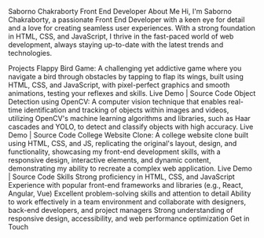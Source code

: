 Saborno Chakraborty
Front End Developer
About Me
Hi, I'm Saborno Chakraborty, a passionate Front End Developer with a keen eye for detail and a love for creating seamless user experiences. With a strong foundation in HTML, CSS, and JavaScript, I thrive in the fast-paced world of web development, always staying up-to-date with the latest trends and technologies.

Projects
Flappy Bird Game: A challenging yet addictive game where you navigate a bird through obstacles by tapping to flap its wings, built using HTML, CSS, and JavaScript, with pixel-perfect graphics and smooth animations, testing your reflexes and skills. Live Demo | Source Code
Object Detection using OpenCV: A computer vision technique that enables real-time identification and tracking of objects within images and videos, utilizing OpenCV's machine learning algorithms and libraries, such as Haar cascades and YOLO, to detect and classify objects with high accuracy. Live Demo | Source Code
College Website Clone: A college website clone built using HTML, CSS, and JS, replicating the original's layout, design, and functionality, showcasing my front-end development skills, with a responsive design, interactive elements, and dynamic content, demonstrating my ability to recreate a complex web application. Live Demo | Source Code
Skills
Strong proficiency in HTML, CSS, and JavaScript
Experience with popular front-end frameworks and libraries (e.g., React, Angular, Vue)
Excellent problem-solving skills and attention to detail
Ability to work effectively in a team environment and collaborate with designers, back-end developers, and project managers
Strong understanding of responsive design, accessibility, and web performance optimization
Get in Touch
